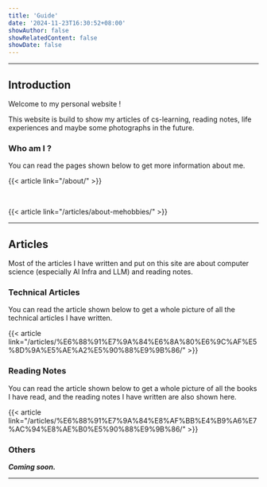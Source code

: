 ```yaml
---
title: 'Guide'
date: '2024-11-23T16:30:52+08:00'
showAuthor: false
showRelatedContent: false
showDate: false
---
```


---

## Introduction

Welcome to my personal website !

This website is build to show my articles of cs-learning, reading notes, life experiences and maybe some photographs in the future.

### Who am I ?

You can read the pages shown below to get more information about me.

{{< article link="/about/" >}}

<br>

{{< article link="/articles/about-mehobbies/" >}}

---

## Articles

Most of the articles I have written and put on this site are about computer science (especially AI Infra and LLM) and reading notes.

### Technical Articles

You can read the article shown below to get a whole picture of all the technical articles I have written.

{{< article link="/articles/%E6%88%91%E7%9A%84%E6%8A%80%E6%9C%AF%E5%8D%9A%E5%AE%A2%E5%90%88%E9%9B%86/" >}}

### Reading Notes

You can read the article shown below to get a whole picture of all the books I have read, and the reading notes I have written are also shown here.

{{< article link="/articles/%E6%88%91%E7%9A%84%E8%AF%BB%E4%B9%A6%E7%AC%94%E8%AE%B0%E5%90%88%E9%9B%86/" >}}

### Others

**_Coming soon._**

---
